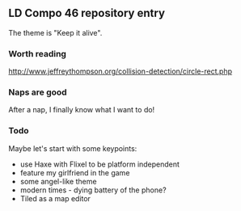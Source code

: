 ## LD Compo 46 repository entry

The theme is "Keep it alive".

### Worth reading
http://www.jeffreythompson.org/collision-detection/circle-rect.php

### Naps are good
After a nap, I finally know what I want to do!

### Todo
Maybe let's start with some keypoints:

* use Haxe with Flixel to be platform independent
* feature my girlfriend in the game
* some angel-like theme
* modern times - dying battery of the phone?
* Tiled as a map editor